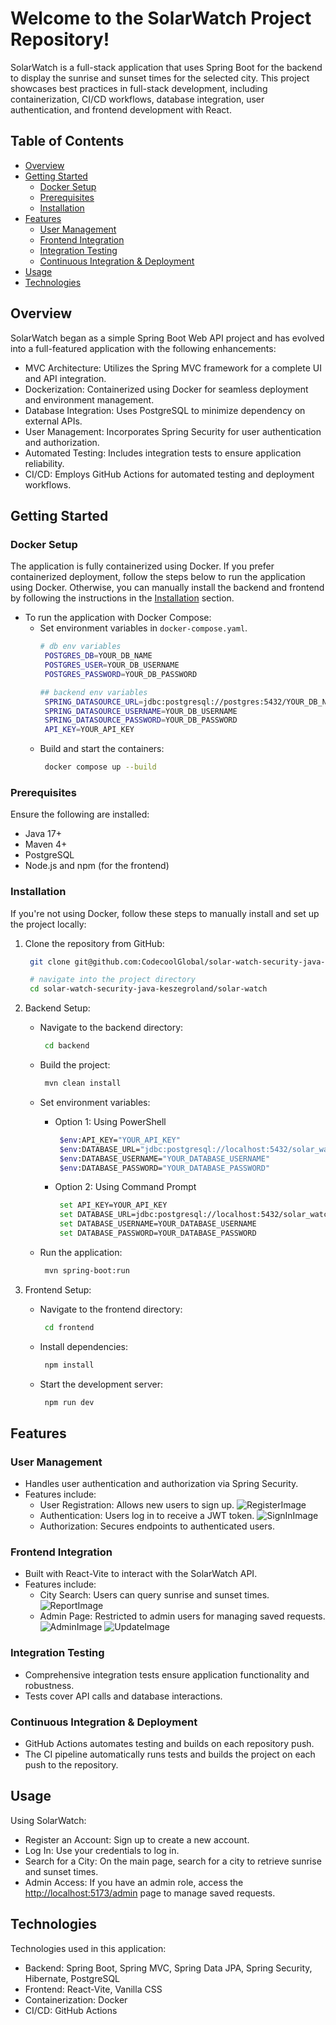 # Welcome to the SolarWatch Project Repository!

SolarWatch is a full-stack application that uses Spring Boot for the backend to display the sunrise and sunset times for the selected city. This project showcases best practices in full-stack development, including containerization, CI/CD workflows, database integration, user authentication, and frontend development with React.

## Table of Contents
- [Overview](#overview)
- [Getting Started](#getting-started)
  - [Docker Setup](#docker-setup)
  - [Prerequisites](#prerequisites)
  - [Installation](#installation)
- [Features](#features)
  - [User Management](#user-management)
  - [Frontend Integration](#frontend-integration)
  - [Integration Testing](#integration-testing)
  - [Continuous Integration & Deployment](#continuous-integration--deployment)
- [Usage](#usage)
- [Technologies](#technologies)

## Overview
SolarWatch began as a simple Spring Boot Web API project and has evolved into a full-featured application with the following enhancements:

  - MVC Architecture: Utilizes the Spring MVC framework for a complete UI and API integration.
  - Dockerization: Containerized using Docker for seamless deployment and environment management.
  - Database Integration: Uses PostgreSQL to minimize dependency on external APIs.
  - User Management: Incorporates Spring Security for user authentication and authorization.
  - Automated Testing: Includes integration tests to ensure application reliability.
  - CI/CD: Employs GitHub Actions for automated testing and deployment workflows.

## Getting Started
  ### Docker Setup
  The application is fully containerized using Docker.
  If you prefer containerized deployment, follow the steps below to run the application using Docker.
  Otherwise, you can manually install the backend and frontend by following the instructions in the [Installation](#installation) section.
  - To run the application with Docker Compose:
    - Set environment variables in `docker-compose.yaml`.
      ```bash
      # db env variables
       POSTGRES_DB=YOUR_DB_NAME
       POSTGRES_USER=YOUR_DB_USERNAME
       POSTGRES_PASSWORD=YOUR_DB_PASSWORD

      ## backend env variables
       SPRING_DATASOURCE_URL=jdbc:postgresql://postgres:5432/YOUR_DB_NAME
       SPRING_DATASOURCE_USERNAME=YOUR_DB_USERNAME
       SPRING_DATASOURCE_PASSWORD=YOUR_DB_PASSWORD
       API_KEY=YOUR_API_KEY
      ```
    - Build and start the containers:
      ```bash
       docker compose up --build
      ```

  ### Prerequisites
  Ensure the following are installed:
  - Java 17+
  - Maven 4+
  - PostgreSQL
  - Node.js and npm (for the frontend)

  ### Installation
  If you're not using Docker, follow these steps to manually install and set up the project locally:
1. Clone the repository from GitHub:
   ```bash
    git clone git@github.com:CodecoolGlobal/solar-watch-security-java-keszegroland.git

    # navigate into the project directory
    cd solar-watch-security-java-keszegroland/solar-watch
   ```

2. Backend Setup:
   - Navigate to the backend directory:
     ```bash
      cd backend
     ```

   - Build the project:
     ```bash
      mvn clean install
     ```

   - Set environment variables:
     - Option 1: Using PowerShell
       ```bash
        $env:API_KEY="YOUR_API_KEY"
        $env:DATABASE_URL="jdbc:postgresql://localhost:5432/solar_watch_db"
        $env:DATABASE_USERNAME="YOUR_DATABASE_USERNAME"
        $env:DATABASE_PASSWORD="YOUR_DATABASE_PASSWORD"
       ```

     - Option 2: Using Command Prompt
       ```bash
        set API_KEY=YOUR_API_KEY
        set DATABASE_URL=jdbc:postgresql://localhost:5432/solar_watch_db
        set DATABASE_USERNAME=YOUR_DATABASE_USERNAME
        set DATABASE_PASSWORD=YOUR_DATABASE_PASSWORD
       ```

   - Run the application:
     ```bash
      mvn spring-boot:run
     ```

3. Frontend Setup:
   - Navigate to the frontend directory:
     ```bash
      cd frontend
     ```

   - Install dependencies:
     ```bash
      npm install
     ```

   - Start the development server:
       ```bash
        npm run dev
       ```

## Features
  ### User Management
  - Handles user authentication and authorization via Spring Security.
  - Features include:
    - User Registration: Allows new users to sign up.
    ![RegisterImage](.//ImagesReadme/RegisterImage.png)
    - Authentication: Users log in to receive a JWT token.
    ![SignInImage](.//ImagesReadme/SignInImage.png)
    - Authorization: Secures endpoints to authenticated users.

  ### Frontend Integration
  - Built with React-Vite to interact with the SolarWatch API.
  - Features include:
    - City Search: Users can query sunrise and sunset times.
    ![ReportImage](.//ImagesReadme/ReportImage.png)
    - Admin Page: Restricted to admin users for managing saved requests.
    ![AdminImage](.//ImagesReadme/AdminImage.png) ![UpdateImage](.//ImagesReadme/UpdateImage.png)
  
  ### Integration Testing
  - Comprehensive integration tests ensure application functionality and robustness.
  - Tests cover API calls and database interactions.
  
  ### Continuous Integration & Deployment
  - GitHub Actions automates testing and builds on each repository push.
  - The CI pipeline automatically runs tests and builds the project on each push to the repository.

## Usage
Using SolarWatch:
  - Register an Account: Sign up to create a new account.
  - Log In: Use your credentials to log in.
  - Search for a City: On the main page, search for a city to retrieve sunrise and sunset times.
  - Admin Access: If you have an admin role, access the [http://localhost:5173/admin](http://localhost:5173/admin) page to manage saved requests.


## Technologies
Technologies used in this application:
  - Backend: Spring Boot, Spring MVC, Spring Data JPA, Spring Security, Hibernate, PostgreSQL
  - Frontend: React-Vite, Vanilla CSS
  - Containerization: Docker
  - CI/CD: GitHub Actions